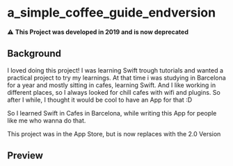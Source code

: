 # a_simple_coffee_guide_endversion

:warning: **This Project was developed in 2019 and is now deprecated**

## Background

I loved doing this project! I was learning Swift trough tutorials and wanted a practical project to try my learnings. 
At that time i was studying in Barcelona for a year and mostly sitting in cafes, learning Swift. And I like working in different places, 
so I always looked for chill cafes with wifi and plugins. So after I while, I thought it would be cool to have an App for that :D 

So I learned Swift in Cafes in Barcelona, while writing this App for people like me who wanna do that.

This project was in the App Store, but is now replaces with the 2.0 Version 




## Preview
